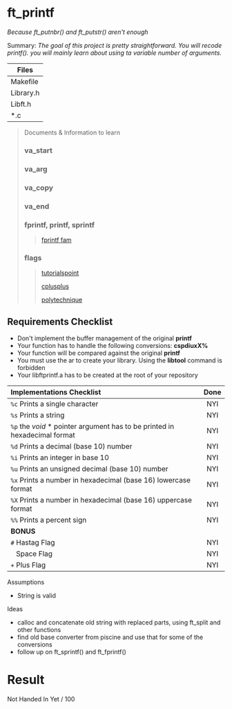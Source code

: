 # ft_printf
*Because ft_putnbr() and ft_putstr() aren't enough*

Summary:
*The goal of this project is pretty straightforward. You will recode printf(). you will mainly learn about using ta variable number of arguments.*

|Files|
|-----|
|Makefile|
|Library.h|
|Libft.h|
|\*.c|

>Documents & Information to learn
> ### va_start
>>[]()
> ### va_arg
>>[]()
> ### va_copy
>> []()
> ### va_end
>>[]()
> ### fprintf, printf, sprintf
>> [fprintf fam](https://www.ibm.com/docs/en/ztpf/2019?topic=apis-fprintf-printf-sprintf-format-write-data)
> ### flags
>> [tutorialspoint](https://www.tutorialspoint.com/c_standard_library/c_function_printf.htm)
>> 
>> [cplusplus](https://www.cplusplus.com/reference/cstdio/printf/)
>> 
>> [polytechnique](https://www.lix.polytechnique.fr/~liberti/public/computing/prog/c/C/FUNCTIONS/format.html)

## Requirements Checklist
- Don't implement the buffer management of the original **printf**
- Your function has to handle the following conversions: **cspdiuxX%**
- Your function will be compared against the original **printf**
- You must use the ar to create your library. Using the __libtool__ command is forbidden
- Your libftprintf.a has to be created at the root of your repository

| **Implementations Checklist** | **Done** |
|:-----------------------|:------:|
|`%c` Prints a single character | NYI |
|`%s` Prints a string | NYI |
|`%p` the *void* \* pointer argument has to be printed in hexadecimal format | NYI |
|`%d` Prints a decimal (base 10) number | NYI | 
|`%i` Prints an integer in base 10 | NYI |
|`%u` Prints an unsigned decimal (base 10) number | NYI |
|`%x` Prints a number in hexadecimal (base 16) lowercase format | NYI |
|`%X` Prints a number in hexadecimal (base 16) uppercase format | NYI |
|`%%` Prints a percent sign | NYI |
| **BONUS** |
|`#` Hastag Flag | NYI |
|` ` Space Flag | NYI |
|`+` Plus Flag | NYI |

Assumptions
- String is valid

Ideas
- calloc and concatenate old string with replaced parts, using ft_split and other functions
- find old base converter from piscine and use that for some of the conversions
- follow up on ft_sprintf() and ft_fprintf() 


# Result
Not Handed In Yet / 100
